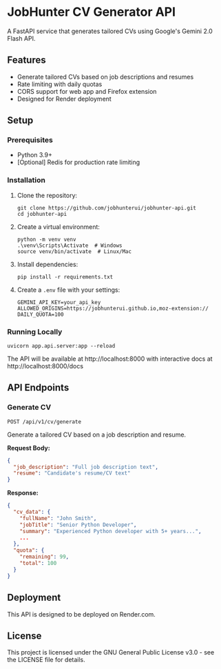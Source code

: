 # JobHunter CV Generator API

A FastAPI service that generates tailored CVs using Google's Gemini 2.0 Flash API.

## Features

- Generate tailored CVs based on job descriptions and resumes
- Rate limiting with daily quotas
- CORS support for web app and Firefox extension
- Designed for Render deployment

## Setup

### Prerequisites

- Python 3.9+
- [Optional] Redis for production rate limiting

### Installation

1. Clone the repository:
   ```
   git clone https://github.com/jobhunterui/jobhunter-api.git
   cd jobhunter-api
   ```

2. Create a virtual environment:
   ```
   python -m venv venv
   .\venv\Scripts\Activate  # Windows
   source venv/bin/activate  # Linux/Mac
   ```

3. Install dependencies:
   ```
   pip install -r requirements.txt
   ```

4. Create a `.env` file with your settings:
   ```
   GEMINI_API_KEY=your_api_key
   ALLOWED_ORIGINS=https://jobhunterui.github.io,moz-extension://
   DAILY_QUOTA=100
   ```

### Running Locally

```
uvicorn app.api.server:app --reload
```

The API will be available at http://localhost:8000 with interactive docs at http://localhost:8000/docs

## API Endpoints

### Generate CV

`POST /api/v1/cv/generate`

Generate a tailored CV based on a job description and resume.

**Request Body:**

```json
{
  "job_description": "Full job description text",
  "resume": "Candidate's resume/CV text"
}
```

**Response:**

```json
{
  "cv_data": {
    "fullName": "John Smith",
    "jobTitle": "Senior Python Developer",
    "summary": "Experienced Python developer with 5+ years...",
    ...
  },
  "quota": {
    "remaining": 99,
    "total": 100
  }
}
```

## Deployment

This API is designed to be deployed on Render.com.

## License

This project is licensed under the GNU General Public License v3.0 - see the LICENSE file for details.